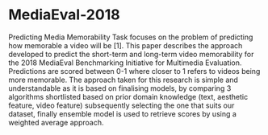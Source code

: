 # MediaEval-2018
Predicting Media Memorability Task focuses on the problem of predicting how memorable a video will be [1]. This paper describes the approach developed to predict the short-term and long-term video memorability for the 2018 MediaEval Benchmarking Initiative for Multimedia Evaluation. Predictions are scored between 0-1 where closer to 1 refers to videos being more memorable. The approach taken for this research is simple and understandable as it is based on finalising models, by comparing 3 algorithms shortlisted based on prior domain knowledge (text, aesthetic feature, video feature) subsequently selecting the one that suits our dataset, finally ensemble model is used to retrieve scores by using a weighted average approach.
